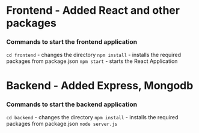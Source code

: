 # Frontend - Added React and other packages 
### Commands to start the frontend application
`cd frontend` - changes the directory
`npm install` - installs the required packages from package.json
`npm start` - starts the React Application

# Backend - Added Express, Mongodb
### Commands to start the backend application
`cd backend` - changes the directory
`npm install` - installs the required packages from package.json
`node server.js` 
